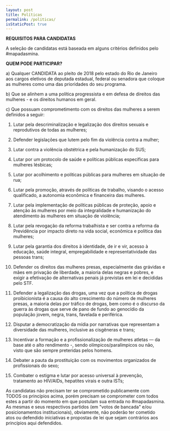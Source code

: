 ```yaml
---
layout: post
title: Políticas
permalink: /politicas/
isStaticPost: true
---
```



**REQUISITOS PARA CANDIDATAS**

A seleção de candidatas está baseada em alguns critérios definidos pelo #mapadasmina.

**QUEM PODE PARTICIPAR?**

a) Qualquer CANDIDATA ao pleito de 2018 pelo estado do Rio de Janeiro aos cargos eletivos de deputada estadual, federal ou senadora  que coloque as mulheres como uma das prioridades do seu programa.

b) Que se alinhem a uma política progressista e em defesa de direitos das mulheres - e os direitos humanos em geral.

c) Que possuam comprometimento com os direitos das mulheres a serem definidos a seguir:

1. Lutar pela descriminalização e legalização dos direitos sexuais e reprodutivos de todas as mulheres;

2. Defender legislações que lutem pelo fim da violência contra a mulher;

3. Lutar contra a violência obstétrica e pela humanização do SUS;

4. Lutar por um protocolo de saúde e políticas públicas específicas para mulheres lésbicas;

5. Lutar por acolhimento e políticas públicas para mulheres em situação de rua;

6. Lutar pela promoção, através de políticas de trabalho, visando o acesso qualificado, a autonomia econômica e financeira das mulheres.

7. Lutar pela implementação de políticas públicas de proteção, apoio e atenção às mulheres por meio da integralidade e humanização do atendimento às mulheres em situação de violência;

8. Lutar pela revogação da reforma trabalhista e ser contra a reforma da Previdência por impacto direto na vida social, econômica e política das mulheres;

9. Lutar pela garantia dos direitos à identidade, de ir e vir, acesso à educação, saúde integral, empregabilidade e representatividade das pessoas trans;

10. Defender os direitos das mulheres presas, especialmente das grávidas e mães em privação de liberdade, a maioria delas negras e pobres, e exigir a efetivação de alternativas penais já previstas em lei e decididas pelo STF.

11. Defender a legalização das drogas, uma vez que a política de drogas proibicionista é a causa do alto crescimento do número de mulheres presas, a maioria delas por tráfico de drogas, bem como é o discurso da guerra às drogas que serve de pano de fundo ao genocídio da população jovem, negra, trans, favelada e periférica.

12. Disputar a democratização da mídia por narrativas que representam a diversidade das mulheres, inclusive as cisgêneras e trans;

13. Incentivar a formação e a profissionalização de mulheres atletas — da base até o alto rendimento -, sendo olímpicos/paralímpicos ou não, visto que são sempre preteridas pelos homens.

14. Debater a pauta da prostituição com os movimentos organizados de profissionais do sexo;

15. Combater o estigma e lutar por acesso universal à prevenção, tratamento ao HIV/AIDs, hepatites virais e outra ISTs;

As candidatas não precisam ter se comprometido publicamente com TODOS os princípios acima, porém precisam se comprometer com todos estes a partir do momento em que postulam sua entrada no #mapadasmina. As mesmas e seus respectivos partidos (em "votos de bancada" e/ou posicionamentos institucionais), obviamente, não poderão ter cometido atos ou defendido iniciativas e propostas de lei que sejam contrários aos princípios aqui defendidos.

